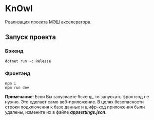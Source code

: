 # KnOwl
Реализация проекта МЭШ акселератора.

## Запуск проекта

### Бэкенд
```
dotnet run -c Release
```
### Фронтэнд
```
npm i
npm run dev
```
**Примечание**: Если Вы запускаете бэкенд, то запускать фронтэнд не нужно. Это сделает само веб-приложение. В целях безопасности строки подключения к базе данных и шифр-код приложения были удалены, измените их в файле ***appsettings.json***.
